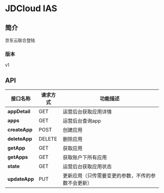 # JDCloud IAS


## 简介
京东云联合登陆


### 版本
v1


## API
|接口名称|请求方式|功能描述|
|---|---|---|
|**appDetail**|GET|运营后台获取应用详情|
|**apps**|GET|运营后台查询app|
|**createApp**|POST|创建应用|
|**deleteApp**|DELETE|删除应用|
|**getApp**|GET|获取应用|
|**getApps**|GET|获取账户下所有应用|
|**state**|GET|运营后台获取应用状态|
|**updateApp**|PUT|更新应用（只传需要变更的参数，不传的参数不会更新）|
